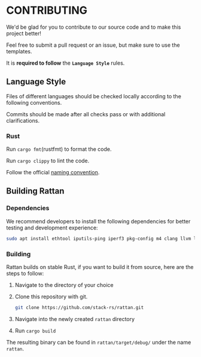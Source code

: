 # CONTRIBUTING

We'd be glad for you to contribute to our source code and to make this project better!

Feel free to submit a pull request or an issue, but make sure to use the templates.

It is **required to follow** the **`Language Style`** rules.

## Language Style

Files of different languages should be checked locally according to the following conventions.

Commits should be made after all checks pass or with additional clarifications.

### Rust

Run `cargo fmt`(rustfmt) to format the code.

Run `cargo clippy` to lint the code.

Follow the official [naming convention](https://rust-lang.github.io/api-guidelines/naming.html).

## Building Rattan

### Dependencies

We recommend developers to install the following dependencies for better testing and development experience:

```bash
sudo apt install ethtool iputils-ping iperf3 pkg-config m4 clang llvm libelf-dev libpcap-dev gcc-multilib
```

### Building

Rattan builds on stable Rust, if you want to build it from source, here are the steps to follow:

1. Navigate to the directory of your choice
2. Clone this repository with git.

   ```bash
   git clone https://github.com/stack-rs/rattan.git
   ```

3. Navigate into the newly created `rattan` directory
4. Run `cargo build`

The resulting binary can be found in `rattan/target/debug/` under the name `rattan`.
